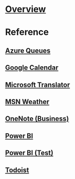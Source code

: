 # [Overview](overview.md)

# Reference

## [Azure Queues](AzureQueues/index.md)

## [Google Calendar](GoogleCalendar/index.md)

## [Microsoft Translator](MicrosoftTranslator/index.md)

## [MSN Weather](MsnWeather/index.md)

## [OneNote (Business)](OneNote/index.md)

## [Power BI](PowerBI/index.md)

## [Power BI (Test)](PowerBITest/index.md)

## [Todoist](Todoist/index.md)
